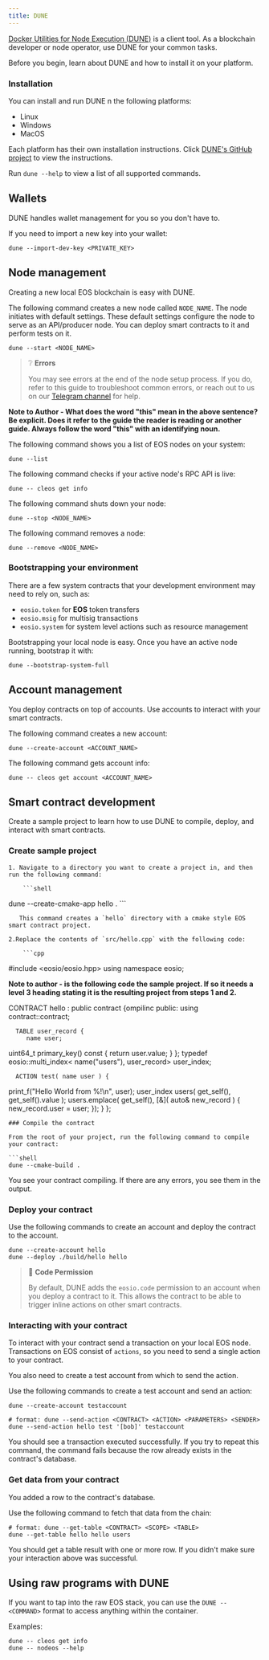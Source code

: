 ```yaml
---
title: DUNE
---
```


[Docker Utilities for Node Execution (DUNE)](https://github.com/AntelopeIO/DUNE) is a client tool. 
As a blockchain developer or node operator, use DUNE for your common tasks.

Before you begin, learn about DUNE and how to install it on your platform.

### Installation

You can install and run DUNE n the following platforms:
* Linux
* Windows
* MacOS

Each platform has their own installation instructions. Click [DUNE's GitHub project](https://github.com/AntelopeIO/DUNE) to view the instructions.

Run `dune --help` to view a list of all supported commands.

## Wallets

DUNE handles wallet management for you so you don't have to. 

If you need to import a new key into your wallet:

```shell
dune --import-dev-key <PRIVATE_KEY>
```

## Node management

Creating a new local EOS blockchain is easy with DUNE.

The following command creates a new node called `NODE_NAME`.  The node initiates with default settings. These default settings configure the node to serve as an API/producer node. You can deploy smart contracts to it and perform tests on it.

```shell
dune --start <NODE_NAME>
```

> ❔ **Errors**
>
> You may see errors at the end of the node setup process.
> If you do, refer to this guide to troubleshoot common errors, or reach out to us on our
> [Telegram channel](https://t.me/antelopedevs) for help.

**Note to Author - What does the word "this" mean in the above sentence? Be explicit. Does it refer to the guide the reader is reading or another guide. Always follow the word "this" with an identifying noun.**

The following command shows you a list of EOS nodes on your system:

```shell
dune --list
```

The following command checks if your active node's RPC API is live:

```shell
dune -- cleos get info
```

The following command shuts down your node:

```shell
dune --stop <NODE_NAME>
```

The following command removes a node:

```shell
dune --remove <NODE_NAME>
```



### Bootstrapping your environment

There are a few system contracts that your development environment may need to rely on, such as:
- `eosio.token` for **EOS** token transfers
- `eosio.msig` for multisig transactions
- `eosio.system` for system level actions such as resource management

Bootstrapping your local node is easy. Once you have an active node running, bootstrap it with:

```shell
dune --bootstrap-system-full
```



## Account management

You deploy contracts on top of accounts. Use accounts to interact with your smart contracts. 

The following command creates a new account:

```shell
dune --create-account <ACCOUNT_NAME>
```

The following command gets account info:

```shell
dune -- cleos get account <ACCOUNT_NAME>
```
## Smart contract development

Create a sample project to learn how to use DUNE to compile, deploy, and interact with smart contracts.

### Create sample project

    1. Navigate to a directory you want to create a project in, and then run the following command:

        ```shell
 dune --create-cmake-app hello .
        ```

       This command creates a `hello` directory with a cmake style EOS smart contract project.

    2.Replace the contents of `src/hello.cpp` with the following code:

        ```cpp
 #include <eosio/eosio.hpp>
 using namespace eosio;

**Note to author - is the following code the sample project. If so it needs a level 3 heading stating it is the resulting project from steps 1 and 2.**

CONTRACT hello : public contract {ompilinc
 public:
 using contract::contract;

      TABLE user_record {
         name user;
 uint64_t primary_key() const { return user.value; }
      };
 typedef eosio::multi_index< name("users"), user_record> user_index;

      ACTION test( name user ) {
 print_f("Hello World from %!\n", user);
         user_index users( get_self(), get_self().value );
 users.emplace( get_self(), [&]( auto& new_record ) {
 new_record.user = user;
         });
      }
};
```
### Compile the contract

From the root of your project, run the following command to compile your contract:

```shell
dune --cmake-build .
```
You see your contract compiling. If there are any errors, you see them in the output.
### Deploy your contract

Use the following commands to create an account and deploy the contract to the account.

```shell
dune --create-account hello
dune --deploy ./build/hello hello
```

> 👀 **Code Permission**
> 
> By default, DUNE adds the `eosio.code` permission to an account when you deploy a contract to it. This allows the
> contract to be able to trigger inline actions on other smart contracts.

### Interacting with your contract

To interact with your contract send a transaction on your local EOS node. Transactions on EOS consist of 
`actions`, so you need to send a single action to your contract.

You also need to create a test account from which to send the action.

Use the following commands to create a test account and send an action:

```shell
dune --create-account testaccount

# format: dune --send-action <CONTRACT> <ACTION> <PARAMETERS> <SENDER>
dune --send-action hello test '[bob]' testaccount
```

You should see a transaction executed successfully. If you try to repeat this command, the command 
fails because the row already exists in the contract's database.
### Get data from your contract

You added a row to the contract's database. 

Use the following command to fetch that data from the chain:

```shell
# format: dune --get-table <CONTRACT> <SCOPE> <TABLE>
dune --get-table hello hello users
```

You should get a table result with one or more row. If you didn't make sure your interaction above was successful.

## Using raw programs with DUNE

If you want to tap into the raw EOS stack, you can use the `DUNE -- <COMMAND>` format to access anything within the container.

Examples:
 
```shell
dune -- cleos get info
dune -- nodeos --help
```


